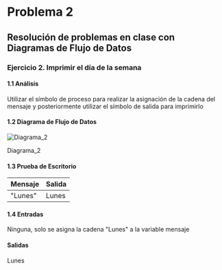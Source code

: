 # Problema 2
## Resolución de problemas en clase con Diagramas de Flujo de Datos
### Ejercicio 2. Imprimir el día de la semana
#### 1.1 Análisis
Utilizar el símbolo de proceso para realizar la asignación de la cadena del mensaje y posteriormente utilizar el símbolo de salida para imprimirlo
#### 1.2 Diagrama de Flujo de Datos
![Diagrama_2](https://user-images.githubusercontent.com/113486125/190931655-1e064474-c125-46e7-94fe-4ccfa5980a0e.png)

Diagrama_2
#### 1.3 Prueba de Escritorio
| Mensaje | Salida |
| ----------- | ----------- |
| "Lunes" | Lunes |
#### 1.4 Entradas
Ninguna, solo se asigna la cadena "Lunes" a la variable mensaje
#### Salidas
Lunes

